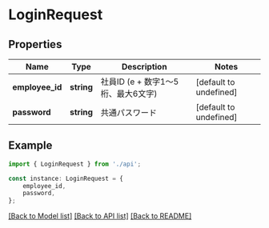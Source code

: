 # LoginRequest


## Properties

Name | Type | Description | Notes
------------ | ------------- | ------------- | -------------
**employee_id** | **string** | 社員ID (e + 数字1〜5桁、最大6文字) | [default to undefined]
**password** | **string** | 共通パスワード | [default to undefined]

## Example

```typescript
import { LoginRequest } from './api';

const instance: LoginRequest = {
    employee_id,
    password,
};
```

[[Back to Model list]](../README.md#documentation-for-models) [[Back to API list]](../README.md#documentation-for-api-endpoints) [[Back to README]](../README.md)
